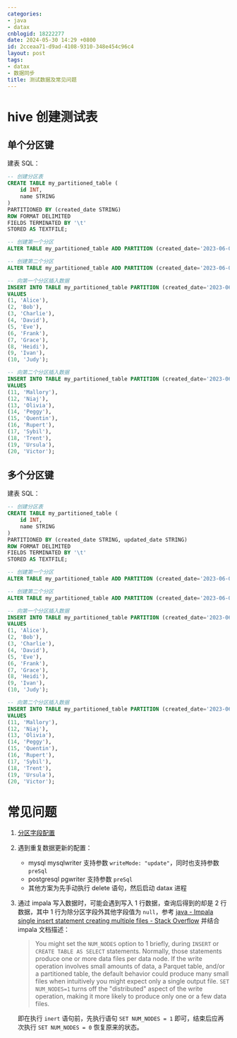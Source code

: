 ```yaml
---
categories:
- java
- datax
cnblogid: 18222277
date: 2024-05-30 14:29 +0800
id: 2cceaa71-d9ad-4108-9310-348e454c96c4
layout: post
tags:
- datax
- 数据同步
title: 测试数据及常见问题
---
```


# hive 创建测试表

## 单个分区键
建表 SQL：

```sql
-- 创建分区表
CREATE TABLE my_partitioned_table (
    id INT,
    name STRING
) 
PARTITIONED BY (created_date STRING)
ROW FORMAT DELIMITED
FIELDS TERMINATED BY '\t'
STORED AS TEXTFILE;

-- 创建第一个分区
ALTER TABLE my_partitioned_table ADD PARTITION (created_date='2023-06-01');

-- 创建第二个分区
ALTER TABLE my_partitioned_table ADD PARTITION (created_date='2023-06-02');

-- 向第一个分区插入数据
INSERT INTO TABLE my_partitioned_table PARTITION (created_date='2023-06-01')
VALUES
(1, 'Alice'),
(2, 'Bob'),
(3, 'Charlie'),
(4, 'David'),
(5, 'Eve'),
(6, 'Frank'),
(7, 'Grace'),
(8, 'Heidi'),
(9, 'Ivan'),
(10, 'Judy');

-- 向第二个分区插入数据
INSERT INTO TABLE my_partitioned_table PARTITION (created_date='2023-06-02')
VALUES
(11, 'Mallory'),
(12, 'Niaj'),
(13, 'Olivia'),
(14, 'Peggy'),
(15, 'Quentin'),
(16, 'Rupert'),
(17, 'Sybil'),
(18, 'Trent'),
(19, 'Ursula'),
(20, 'Victor');
```

## 多个分区键
建表 SQL：

```sql
-- 创建分区表
CREATE TABLE my_partitioned_table (
    id INT,
    name STRING
) 
PARTITIONED BY (created_date STRING, updated_date STRING)
ROW FORMAT DELIMITED
FIELDS TERMINATED BY '\t'
STORED AS TEXTFILE;

-- 创建第一个分区
ALTER TABLE my_partitioned_table ADD PARTITION (created_date='2023-06-01', updated_date='2023-06-01');

-- 创建第二个分区
ALTER TABLE my_partitioned_table ADD PARTITION (created_date='2023-06-02', updated_date='2023-06-02');

-- 向第一个分区插入数据
INSERT INTO TABLE my_partitioned_table PARTITION (created_date='2023-06-01', updated_date='2023-06-01')
VALUES
(1, 'Alice'),
(2, 'Bob'),
(3, 'Charlie'),
(4, 'David'),
(5, 'Eve'),
(6, 'Frank'),
(7, 'Grace'),
(8, 'Heidi'),
(9, 'Ivan'),
(10, 'Judy');

-- 向第二个分区插入数据
INSERT INTO TABLE my_partitioned_table PARTITION (created_date='2023-06-02', updated_date='2023-06-02')
VALUES
(11, 'Mallory'),
(12, 'Niaj'),
(13, 'Olivia'),
(14, 'Peggy'),
(15, 'Quentin'),
(16, 'Rupert'),
(17, 'Sybil'),
(18, 'Trent'),
(19, 'Ursula'),
(20, 'Victor');
```

# 常见问题
1. [分区字段配置](https://segmentfault.com/a/1190000022951666)
2. 遇到重复数据更新的配置：

     - mysql mysqlwriter 支持参数 `writeMode: "update"`，同时也支持参数 `preSql`
     - postgresql pgwriter 支持参数 `preSql`
     - 其他方案为先手动执行 delete 语句，然后启动 datax 进程
3. 通过 impala 写入数据时，可能会遇到写入 1 行数据，查询后得到的却是 2 行数据，其中 1 行为除分区字段外其他字段值为 `null`，参考 [java - Impala single insert statement creating multiple files - Stack Overflow](https://stackoverflow.com/questions/53548928/impala-single-insert-statement-creating-multiple-files) 并结合 impala 文档描述：

   > You might set the `NUM_NODES` option to 1 briefly, during `INSERT` or `CREATE TABLE AS SELECT` statements. Normally, those statements produce one or more data files per data node. If the write operation involves small amounts of data, a Parquet table, and/or a partitioned table, the default behavior could produce many small files when intuitively you might expect only a single output file. `SET NUM_NODES=1` turns off the "distributed" aspect of the write operation, making it more likely to produce only one or a few data files.

   即在执行 `inert` 语句前，先执行语句 `SET NUM_NODES = 1` 即可，结束后应再次执行 `SET NUM_NODES = 0` 恢复原来的状态。